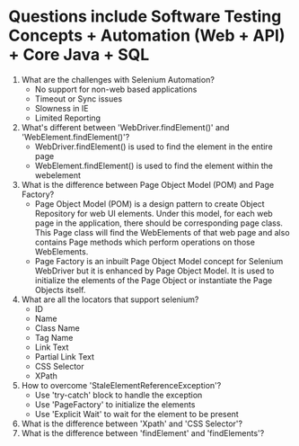 # Questions include Software Testing Concepts + Automation (Web + API) + Core Java + SQL

1. What are the challenges with Selenium Automation?
   - No support for non-web based applications
   - Timeout or Sync issues
   - Slowness in IE
   - Limited Reporting
2. What's different between 'WebDriver.findElement()' and 'WebElement.findElement()'?
   - WebDriver.findElement() is used to find the element in the entire page
   - WebElement.findElement() is used to find the element within the webelement
3. What is the difference between Page Object Model (POM) and Page Factory?
   - Page Object Model (POM) is a design pattern to create Object Repository for web UI elements. Under this model, for each web page in the application, there should be corresponding page class. This Page class will find the WebElements of that web page and also contains Page methods which perform operations on those WebElements.
   - Page Factory is an inbuilt Page Object Model concept for Selenium WebDriver but it is enhanced by Page Object Model. It is used to initialize the elements of the Page Object or instantiate the Page Objects itself.
4. What are all the locators that support selenium?
   - ID
   - Name
   - Class Name
   - Tag Name
   - Link Text
   - Partial Link Text
   - CSS Selector
   - XPath
5. How to overcome 'StaleElementReferenceException'?
   - Use 'try-catch' block to handle the exception
   - Use 'PageFactory' to initialize the elements
   - Use 'Explicit Wait' to wait for the element to be present
6. What is the difference between 'Xpath' and 'CSS Selector'?
7. What is the difference between 'findElement' and 'findElements'?